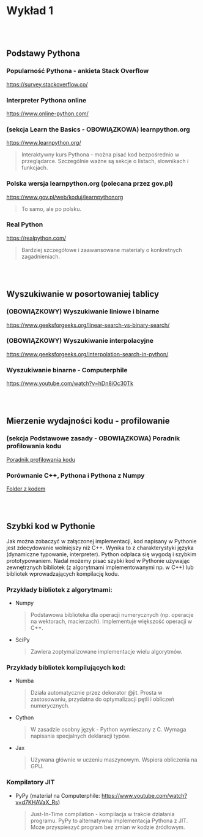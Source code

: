 # Wykład 1


<br><br>
## Podstawy Pythona

### Popularność Pythona - ankieta Stack Overflow
https://survey.stackoverflow.co/

### Interpreter Pythona online
https://www.online-python.com/

### (sekcja Learn the Basics - OBOWIĄZKOWA) learnpython.org
https://www.learnpython.org/
> Interaktywny kurs Pythona - można pisać kod bezpośrednio w przeglądarce.
> Szczególnie ważne są sekcje o listach, słownikach i funkcjach.

### Polska wersja learnpython.org (polecana przez gov.pl)
https://www.gov.pl/web/koduj/learnpythonorg
> To samo, ale po polsku.

### Real Python
https://realpython.com/
> Bardziej szczegółowe i zaawansowane materiały o konkretnych zagadnieniach.


<br><br>
## Wyszukiwanie w posortowaniej tablicy

### (OBOWIĄZKOWY) Wyszukiwanie liniowe i binarne
https://www.geeksforgeeks.org/linear-search-vs-binary-search/

### (OBOWIĄZKOWY) Wyszukiwanie interpolacyjne
https://www.geeksforgeeks.org/interpolation-search-in-python/

### Wyszukiwanie binarne - Computerphile
https://www.youtube.com/watch?v=hDn8iOc30Tk
<!-- 
"in" wolniejszy od binary search, bo nie zakłąda posortowanych danych i przeszukuje liniowo

Komentarz pod videoz: The point made at 14:30 is arguably the most important part of this video. Specifically, it is less important to know how to write, from scratch, a particular algorithm than it is to know that different algorithms have different tradeoffs. Knowing how to pick the best algorithm (and data structures) for a particular situation is more important than being able to implement an algorithm on a whiteboard.
-->


<br><br>
## Mierzenie wydajności kodu - profilowanie

### (sekcja Podstawowe zasady - OBOWIĄZKOWA) Poradnik profilowania kodu

[Poradnik profilowania kodu](./profilowanie_poradnik.md)

### Porównanie C++, Pythona i Pythona z Numpy
[Folder z kodem](./kod)


<br><br>
## Szybki kod w Pythonie

Jak można zobaczyć w załączonej implementacji, kod napisany w Pythonie jest zdecydowanie wolniejszy niż C++. Wynika to z charakterystyki języka (dynamiczne typowanie, interpreter). Python odpłaca się wygodą i szybkim prototypowaniem. Nadal możemy pisać szybki kod w Pythonie używając zewnętrznych bibliotek (z algorytmami implementowanymi np. w C++) lub bibliotek wprowadzających kompilację kodu.

### Przykłady bibliotek z algorytmami:

- Numpy
    > Podstawowa biblioteka dla operacji numerycznych (np. operacje na wektorach, macierzach).
    > Implementuje większość operacji w C++.

- SciPy
  > Zawiera zoptymalizowane implementacje wielu algorytmów.

### Przykłady bibliotek kompilujących kod:

- Numba
  > Działa automatycznie przez dekorator @jit.
  > Prosta w zastosowaniu, przydatna do optymalizacji pętli i obliczeń numerycznych.

- Cython
  > W zasadzie osobny język - Python wymieszany z C.
  > Wymaga napisania specjalnych deklaracji typów.

- Jax
  > Używana głównie w uczeniu maszynowym.
  > Wspiera obliczenia na GPU.
    
### Kompilatory JIT

- PyPy (materiał na Computerphile: https://www.youtube.com/watch?v=d7KHAVaX_Rs)
  > Just-In-Time compilation - kompilacja w trakcie działania programu.
  > PyPy to alternatywna implementacja Pythona z JIT.
  > Może przyspieszyć program bez zmian w kodzie źródłowym.